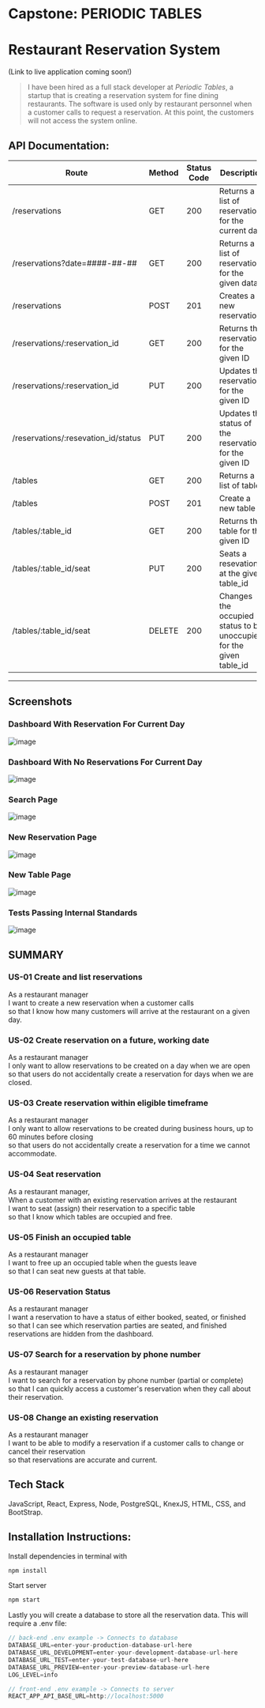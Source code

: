 # Capstone: PERIODIC TABLES 
# Restaurant Reservation System

(Link to live application coming soon!)

> I have been hired as a full stack developer at _Periodic Tables_, a startup that is creating a reservation system for fine dining restaurants.
> The software is used only by restaurant personnel when a customer calls to request a reservation.
> At this point, the customers will not access the system online.

## API Documentation:

| Route                               | Method | Status Code |  Description                                                        |
| ----------------------------------- | ------ | ----------- | ------------------------------------------------------------------- |
| /reservations                       | GET    | 200         | Returns a list of reservations for the current data                 |
| /reservations?date=####-##-##       | GET    | 200         | Returns a list of reservations for the given data                   |
| /reservations                       | POST   | 201         | Creates a new reservation                                           |
| /reservations/:reservation_id       | GET    | 200         | Returns the reservation for the given ID                            |
| /reservations/:reservation_id       | PUT    | 200         | Updates the reservation for the given ID                            |
| /reservations/:resevation_id/status | PUT    | 200         | Updates the status of the reservation for the given ID              | 
| /tables                             | GET    | 200         | Returns a list of tables                                            | 
| /tables                             | POST   | 201         | Create a new table                                                  | 
| /tables/:table_id                   | GET    | 200         | Returns the table for the given ID                                  | 
| /tables/:table_id/seat              | PUT    | 200         | Seats a resevation at the given table_id                            | 
| /tables/:table_id/seat              | DELETE | 200         | Changes the occupied status to be unoccupied for the given table_id |           

------------------------------------------------------------------------------------------------------------------------------------

## Screenshots

### Dashboard With Reservation For Current Day
![image](ss-dash-with-res.png)
### Dashboard With No Reservations For Current Day
![image](ss-dash-with-no-res.png)
### Search Page
![image](ss-search-page.png)
### New Reservation Page
![image](ss-new-res-page.png)
### New Table Page
![image](ss-new-table-page.png)
### Tests Passing Internal Standards
![image](ss-tests-passing.png)

## SUMMARY

### US-01 Create and list reservations

As a restaurant manager<br/>
I want to create a new reservation when a customer calls<br/>
so that I know how many customers will arrive at the restaurant on a given day.

### US-02 Create reservation on a future, working date

As a restaurant manager<br/>
I only want to allow reservations to be created on a day when we are open<br/>
so that users do not accidentally create a reservation for days when we are closed.<br/>

### US-03 Create reservation within eligible timeframe

As a restaurant manager<br/>
I only want to allow reservations to be created during business hours, up to 60 minutes before closing<br/>
so that users do not accidentally create a reservation for a time we cannot accommodate.

### US-04 Seat reservation

As a restaurant manager, <br/>
When a customer with an existing reservation arrives at the restaurant<br/>
I want to seat (assign) their reservation to a specific table<br/>
so that I know which tables are occupied and free.

### US-05 Finish an occupied table

As a restaurant manager<br/>
I want to free up an occupied table when the guests leave<br/>
so that I can seat new guests at that table.<br/>

### US-06 Reservation Status

As a restaurant manager<br/>
I want a reservation to have a status of either booked, seated, or finished<br/>
so that I can see which reservation parties are seated, and finished reservations are hidden from the dashboard.

### US-07 Search for a reservation by phone number

As a restaurant manager<br/>
I want to search for a reservation by phone number (partial or complete)<br/>
so that I can quickly access a customer's reservation when they call about their reservation.<br/>

### US-08 Change an existing reservation

As a restaurant manager<br/>
I want to be able to modify a reservation if a customer calls to change or cancel their reservation<br/>
so that reservations are accurate and current.

## Tech Stack

JavaScript, React, Express, Node, PostgreSQL, KnexJS, HTML, CSS, and BootStrap.

## Installation Instructions:

Install dependencies in terminal with

```js
npm install
```

Start server 

```js
npm start
```

Lastly you will create a database to store all the reservation data. This will require a .env file:

```js
// back-end .env example -> Connects to database
DATABASE_URL=enter-your-production-database-url-here
DATABASE_URL_DEVELOPMENT=enter-your-development-database-url-here
DATABASE_URL_TEST=enter-your-test-database-url-here
DATABASE_URL_PREVIEW=enter-your-preview-database-url-here
LOG_LEVEL=info

// front-end .env example -> Connects to server
REACT_APP_API_BASE_URL=http://localhost:5000
```
